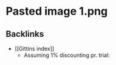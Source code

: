 # Pasted image 1.png

## Backlinks
* [[Gittins index]]
	* Assuming 1% discounting pr. trial:

<!-- {BearID:0770E27E-59A9-4347-8007-7E74F55E35FA-2038-000003D863AE7868} -->
